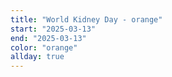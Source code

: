 ```yaml
---
title: "World Kidney Day - orange"
start: "2025-03-13"
end: "2025-03-13"
color: "orange"
allday: true
---
```


